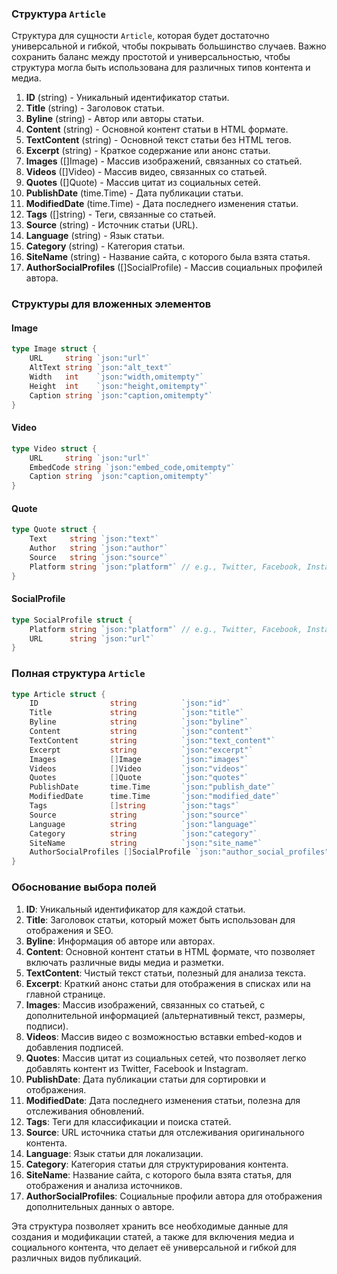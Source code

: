 
### Структура `Article`

Структура для сущности `Article`, которая будет достаточно универсальной и гибкой, чтобы покрывать большинство случаев.
Важно сохранить баланс между простотой и универсальностью, чтобы структура могла быть использована для различных типов контента и медиа.

1. **ID** (string) - Уникальный идентификатор статьи.
2. **Title** (string) - Заголовок статьи.
3. **Byline** (string) - Автор или авторы статьи.
4. **Content** (string) - Основной контент статьи в HTML формате.
5. **TextContent** (string) - Основной текст статьи без HTML тегов.
6. **Excerpt** (string) - Краткое содержание или анонс статьи.
7. **Images** ([]Image) - Массив изображений, связанных со статьей.
8. **Videos** ([]Video) - Массив видео, связанных со статьей.
9. **Quotes** ([]Quote) - Массив цитат из социальных сетей.
10. **PublishDate** (time.Time) - Дата публикации статьи.
11. **ModifiedDate** (time.Time) - Дата последнего изменения статьи.
12. **Tags** ([]string) - Теги, связанные со статьей.
13. **Source** (string) - Источник статьи (URL).
14. **Language** (string) - Язык статьи.
15. **Category** (string) - Категория статьи.
16. **SiteName** (string) - Название сайта, с которого была взята статья.
17. **AuthorSocialProfiles** ([]SocialProfile) - Массив социальных профилей автора.

### Структуры для вложенных элементов

#### Image

```go
type Image struct {
    URL     string `json:"url"`
    AltText string `json:"alt_text"`
    Width   int    `json:"width,omitempty"`
    Height  int    `json:"height,omitempty"`
    Caption string `json:"caption,omitempty"`
}
```

#### Video

```go
type Video struct {
    URL     string `json:"url"`
    EmbedCode string `json:"embed_code,omitempty"`
    Caption string `json:"caption,omitempty"`
}
```

#### Quote

```go
type Quote struct {
    Text     string `json:"text"`
    Author   string `json:"author"`
    Source   string `json:"source"`
    Platform string `json:"platform"` // e.g., Twitter, Facebook, Instagram
}
```

#### SocialProfile

```go
type SocialProfile struct {
    Platform string `json:"platform"` // e.g., Twitter, Facebook, Instagram
    URL      string `json:"url"`
}
```

### Полная структура `Article`

```go
type Article struct {
    ID                string          `json:"id"`
    Title             string          `json:"title"`
    Byline            string          `json:"byline"`
    Content           string          `json:"content"`
    TextContent       string          `json:"text_content"`
    Excerpt           string          `json:"excerpt"`
    Images            []Image         `json:"images"`
    Videos            []Video         `json:"videos"`
    Quotes            []Quote         `json:"quotes"`
    PublishDate       time.Time       `json:"publish_date"`
    ModifiedDate      time.Time       `json:"modified_date"`
    Tags              []string        `json:"tags"`
    Source            string          `json:"source"`
    Language          string          `json:"language"`
    Category          string          `json:"category"`
    SiteName          string          `json:"site_name"`
    AuthorSocialProfiles []SocialProfile `json:"author_social_profiles"`
}
```

### Обоснование выбора полей

1. **ID**: Уникальный идентификатор для каждой статьи.
2. **Title**: Заголовок статьи, который может быть использован для отображения и SEO.
3. **Byline**: Информация об авторе или авторах.
4. **Content**: Основной контент статьи в HTML формате, что позволяет включать различные виды медиа и разметки.
5. **TextContent**: Чистый текст статьи, полезный для анализа текста.
6. **Excerpt**: Краткий анонс статьи для отображения в списках или на главной странице.
7. **Images**: Массив изображений, связанных со статьей, с дополнительной информацией (альтернативный текст, размеры, подписи).
8. **Videos**: Массив видео с возможностью вставки embed-кодов и добавления подписей.
9. **Quotes**: Массив цитат из социальных сетей, что позволяет легко добавлять контент из Twitter, Facebook и Instagram.
10. **PublishDate**: Дата публикации статьи для сортировки и отображения.
11. **ModifiedDate**: Дата последнего изменения статьи, полезна для отслеживания обновлений.
12. **Tags**: Теги для классификации и поиска статей.
13. **Source**: URL источника статьи для отслеживания оригинального контента.
14. **Language**: Язык статьи для локализации.
15. **Category**: Категория статьи для структурирования контента.
16. **SiteName**: Название сайта, с которого была взята статья, для отображения и анализа источников.
17. **AuthorSocialProfiles**: Социальные профили автора для отображения дополнительных данных о авторе.

Эта структура позволяет хранить все необходимые данные для создания и модификации статей, а также для включения медиа и социального контента, что делает её универсальной и гибкой для различных видов публикаций.